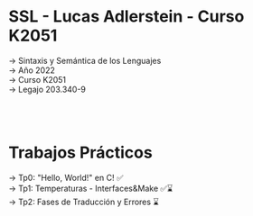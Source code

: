 # SSL - Lucas Adlerstein - Curso K2051
-> Sintaxis y Semántica de los Lenguajes
<br/>-> Año 2022
<br/>-> Curso K2051
<br/>-> Legajo 203.340-9

<br/><br/>
# Trabajos Prácticos
-> Tp0: "Hello, World!" en C! ✅
<br/>-> Tp1: Temperaturas - Interfaces&Make ✅⌛
<br/>-> Tp2: Fases de Traducción y Errores ⌛
<br/>